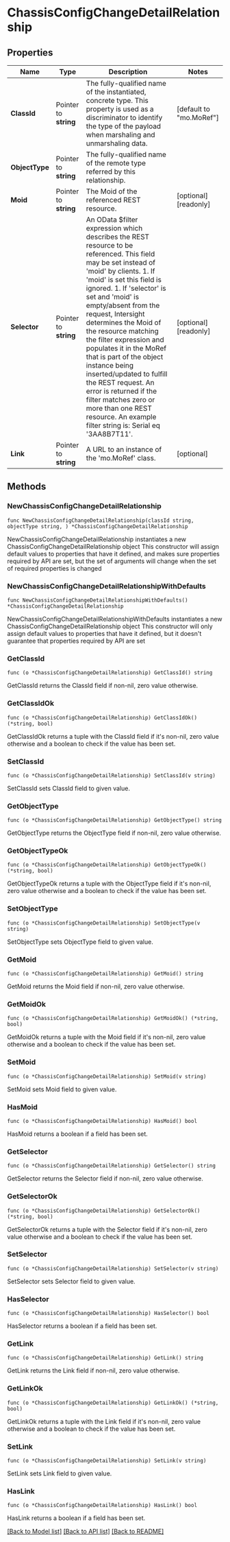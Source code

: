 # ChassisConfigChangeDetailRelationship

## Properties

Name | Type | Description | Notes
------------ | ------------- | ------------- | -------------
**ClassId** | Pointer to **string** | The fully-qualified name of the instantiated, concrete type. This property is used as a discriminator to identify the type of the payload when marshaling and unmarshaling data. | [default to "mo.MoRef"]
**ObjectType** | Pointer to **string** | The fully-qualified name of the remote type referred by this relationship. | 
**Moid** | Pointer to **string** | The Moid of the referenced REST resource. | [optional] [readonly] 
**Selector** | Pointer to **string** | An OData $filter expression which describes the REST resource to be referenced. This field may be set instead of &#39;moid&#39; by clients. 1. If &#39;moid&#39; is set this field is ignored. 1. If &#39;selector&#39; is set and &#39;moid&#39; is empty/absent from the request, Intersight determines the Moid of the resource matching the filter expression and populates it in the MoRef that is part of the object instance being inserted/updated to fulfill the REST request. An error is returned if the filter matches zero or more than one REST resource. An example filter string is: Serial eq &#39;3AA8B7T11&#39;. | [optional] [readonly] 
**Link** | Pointer to **string** | A URL to an instance of the &#39;mo.MoRef&#39; class. | [optional] 

## Methods

### NewChassisConfigChangeDetailRelationship

`func NewChassisConfigChangeDetailRelationship(classId string, objectType string, ) *ChassisConfigChangeDetailRelationship`

NewChassisConfigChangeDetailRelationship instantiates a new ChassisConfigChangeDetailRelationship object
This constructor will assign default values to properties that have it defined,
and makes sure properties required by API are set, but the set of arguments
will change when the set of required properties is changed

### NewChassisConfigChangeDetailRelationshipWithDefaults

`func NewChassisConfigChangeDetailRelationshipWithDefaults() *ChassisConfigChangeDetailRelationship`

NewChassisConfigChangeDetailRelationshipWithDefaults instantiates a new ChassisConfigChangeDetailRelationship object
This constructor will only assign default values to properties that have it defined,
but it doesn't guarantee that properties required by API are set

### GetClassId

`func (o *ChassisConfigChangeDetailRelationship) GetClassId() string`

GetClassId returns the ClassId field if non-nil, zero value otherwise.

### GetClassIdOk

`func (o *ChassisConfigChangeDetailRelationship) GetClassIdOk() (*string, bool)`

GetClassIdOk returns a tuple with the ClassId field if it's non-nil, zero value otherwise
and a boolean to check if the value has been set.

### SetClassId

`func (o *ChassisConfigChangeDetailRelationship) SetClassId(v string)`

SetClassId sets ClassId field to given value.


### GetObjectType

`func (o *ChassisConfigChangeDetailRelationship) GetObjectType() string`

GetObjectType returns the ObjectType field if non-nil, zero value otherwise.

### GetObjectTypeOk

`func (o *ChassisConfigChangeDetailRelationship) GetObjectTypeOk() (*string, bool)`

GetObjectTypeOk returns a tuple with the ObjectType field if it's non-nil, zero value otherwise
and a boolean to check if the value has been set.

### SetObjectType

`func (o *ChassisConfigChangeDetailRelationship) SetObjectType(v string)`

SetObjectType sets ObjectType field to given value.


### GetMoid

`func (o *ChassisConfigChangeDetailRelationship) GetMoid() string`

GetMoid returns the Moid field if non-nil, zero value otherwise.

### GetMoidOk

`func (o *ChassisConfigChangeDetailRelationship) GetMoidOk() (*string, bool)`

GetMoidOk returns a tuple with the Moid field if it's non-nil, zero value otherwise
and a boolean to check if the value has been set.

### SetMoid

`func (o *ChassisConfigChangeDetailRelationship) SetMoid(v string)`

SetMoid sets Moid field to given value.

### HasMoid

`func (o *ChassisConfigChangeDetailRelationship) HasMoid() bool`

HasMoid returns a boolean if a field has been set.

### GetSelector

`func (o *ChassisConfigChangeDetailRelationship) GetSelector() string`

GetSelector returns the Selector field if non-nil, zero value otherwise.

### GetSelectorOk

`func (o *ChassisConfigChangeDetailRelationship) GetSelectorOk() (*string, bool)`

GetSelectorOk returns a tuple with the Selector field if it's non-nil, zero value otherwise
and a boolean to check if the value has been set.

### SetSelector

`func (o *ChassisConfigChangeDetailRelationship) SetSelector(v string)`

SetSelector sets Selector field to given value.

### HasSelector

`func (o *ChassisConfigChangeDetailRelationship) HasSelector() bool`

HasSelector returns a boolean if a field has been set.

### GetLink

`func (o *ChassisConfigChangeDetailRelationship) GetLink() string`

GetLink returns the Link field if non-nil, zero value otherwise.

### GetLinkOk

`func (o *ChassisConfigChangeDetailRelationship) GetLinkOk() (*string, bool)`

GetLinkOk returns a tuple with the Link field if it's non-nil, zero value otherwise
and a boolean to check if the value has been set.

### SetLink

`func (o *ChassisConfigChangeDetailRelationship) SetLink(v string)`

SetLink sets Link field to given value.

### HasLink

`func (o *ChassisConfigChangeDetailRelationship) HasLink() bool`

HasLink returns a boolean if a field has been set.


[[Back to Model list]](../README.md#documentation-for-models) [[Back to API list]](../README.md#documentation-for-api-endpoints) [[Back to README]](../README.md)


